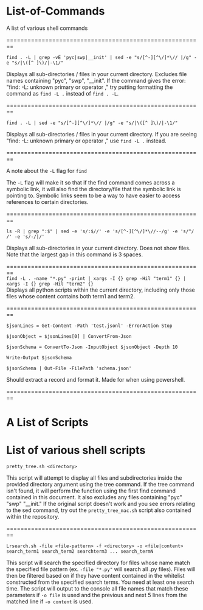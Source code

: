 # List-of-Commands
A list of various shell commands

========================================================  

```find . -L | grep -vE 'pyc|swp|__init' | sed -e "s/[^-][^\/]*\// |/g" -e "s/|\([^ ]\)/|-\1/"```    

Displays all sub-directories / files in your current directory. Excludes file names containing "pyc", "swp", "__init". If the command gives the error: "find: -L: unknown primary or operator
," try putting formatting the command as ```find -L .``` instead of ```find . -L```.      

========================================================  

```find . -L | sed -e "s/[^-][^\/]*\// |/g" -e "s/|\([^ ]\)/|-\1/"```    

Displays all sub-directories / files in your current directory. If you are seeing "find: -L: unknown primary or operator
," use ```find -L .``` instead.    

========================================================  

A note about the ```-L``` flag for ```find```   

The ```-L``` flag will make it so that if the find command comes across a symbolic link, it will also find the directory/file that the symbolic link is pointing to. Symbolic links seem to be a way to have easier to access references to certain directories.

========================================================  

```ls -R | grep ":$" | sed -e 's/:$//' -e 's/[^-][^\/]*\//--/g' -e 's/^/   /' -e 's/-/|/'```

Displays all sub-directories in your current directory. Does not show files. Note that the largest gap in this command is 3 spaces.    

========================================================    
```find -L . -name "*.py" -print | xargs -I {} grep -Hil "term1" {} | xargs -I {} grep -Hil "term2" {}```     
Displays all python scripts within the current directory, including only those files whose content contains both term1 and term2.

========================================================    
```
$jsonLines = Get-Content -Path 'test.jsonl' -ErrorAction Stop

$jsonObject = $jsonLines[0] | ConvertFrom-Json

$jsonSchema = ConvertTo-Json -InputObject $jsonObject -Depth 10

Write-Output $jsonSchema

$jsonSchema | Out-File -FilePath 'schema.json'
```

Should extract a record and format it. Made for when using powershell.

========================================================  


# A List of Scripts
List of various shell scripts    
========================================================    

```pretty_tree.sh <directory>```    

This script will attempt to display all files and subdirectories inside the provided directory argument using the tree command. If the tree command isn't found, it will perform the function using the first find command contained in this document. It also excludes any files containing "pyc" "swp" "__init." If the original script doesn't work and you see errors relating to the sed command, try out the ```pretty_tree_mac.sh``` script also contained within the repository.    

========================================================    

```Lrsearch.sh -file <file-pattern> -f <directory> -o <file|content> search_term1 search_term2 searchterm3 ... search_termN ```    

This script will search the specified directory for files whose name match the specified file pattern (ex. ```-file "*.py"``` will search all .py files). Files will then be filtered based on if they have content contained in the whitelist constructed from the specified search terms. You need at least one search time. The script will output to the console all file names that match these parameters if ```-o file``` is used and the previous and next 5 lines from the matched line if ```-o content``` is used.  

